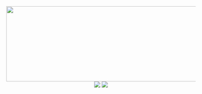 

<div align="center">
  <img src="https://i.imgur.com/F12Xlup.png" width="600" height="200">
</div> 


<div align="center">
 <img src="https://github-readme-stats.vercel.app/api/top-langs/?username=Giovanalucia&theme=material-palenight&show_icons=true&hide_border=true&layout=compact"/>
 <img src="https://github-readme-stats.vercel.app/api?username=Giovanalucia&theme=material-palenight&show_icons=true&hide_border=true&count_private=true"/>
</div>

